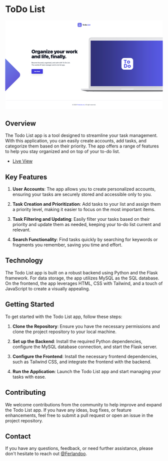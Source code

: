 # ToDo List

![App Screenshot](https://github.com/Ferlandoo/ToDo/blob/main/structure/static/images/screenshot-full-hd.jpg)

## Overview
The Todo List app is a tool designed to streamline your task management. With this application, you can easily create accounts, add tasks, and categorize them based on their priority. The app offers a range of features to help you stay organized and on top of your to-do list.
* [Live View](https://todo.ferlando.me/)

## Key Features

1. **User Accounts**: The app allows you to create personalized accounts, ensuring your tasks are securely stored and accessible only to you.

2. **Task Creation and Prioritization**: Add tasks to your list and assign them a priority level, making it easier to focus on the most important items.

3. **Task Filtering and Updating**: Easily filter your tasks based on their priority and update them as needed, keeping your to-do list current and relevant.

4. **Search Functionality**: Find tasks quickly by searching for keywords or fragments you remember, saving you time and effort.

## Technology

The Todo List app is built on a robust backend using Python and the Flask framework. For data storage, the app utilizes MySQL as the SQL database. On the frontend, the app leverages HTML, CSS with Tailwind, and a touch of JavaScript to create a visually appealing.

## Getting Started

To get started with the Todo List app, follow these steps:

1. **Clone the Repository**: Ensure you have the necessary permissions and clone the project repository to your local machine.

2. **Set up the Backend**: Install the required Python dependencies, configure the MySQL database connection, and start the Flask server.

3. **Configure the Frontend**: Install the necessary frontend dependencies, such as Tailwind CSS, and integrate the frontend with the backend.

4. **Run the Application**: Launch the Todo List app and start managing your tasks with ease.

## Contributing

We welcome contributions from the community to help improve and expand the Todo List app. If you have any ideas, bug fixes, or feature enhancements, feel free to submit a pull request or open an issue in the project repository.

## Contact

If you have any questions, feedback, or need further assistance, please don't hesitate to reach out [@Ferlandoo](https://www.github.com/Ferlandoo).

